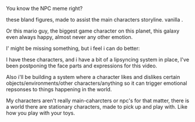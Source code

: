 

You know the NPC meme right?

these bland figures, made to assist the main characters storyline.
vanilla .

Or this mario guy, the biggest game character on this planet, this galaxy even
always happy, almost never any other emotion.

I' might be missing something, but i feel i can do better:

I have these characters, and i have a bit of a lipsyncing system in place,
I've been postponing the face parts and expressions for this video.

Also i'll be building a system where a character likes and dislikes certain objects/environments/other characters/anything
so it can trigger emotional repsonses to things happening in the world.

My characters aren't really main-caharcters or npc's for that matter, there is a world there are stationary characters, made to pick up and play with.
Like how you play with your toys.
